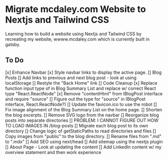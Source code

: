 # Migrate __mcdaley.com__ Website to Nextjs and Tailwind CSS
Learning how to build a website using Nextjs and Tailwind CSS by recreating my website, wwww.mcdaley.com which is currently built in gatsby.

## To Do
[x] Enhance Navbar
  [x] Style navbar links to display the active page.
[] Blog Posts
  [] Add links to previous and next blog post - look at using localStorage
  [] Restyle the "Back Home" link
[] Code Cleanup 
  [x] Replace function input type of <any> in Blog Summary List and 
     replace w/ correct React type "React.ReactNode"
  [x] Remove "contentHtml" from IBlogPost interface and require "source"
  [] Figure out the type for "source" in IBlogPost interface, React.ReactNode?)
  [] Update the favicon.ico to use the robot
  [] Fix image alignment of the Blog Summary List on the home page.
  [] Shorten the blog excerpts.
  [] Remove SVG logo from the navbar
[] Reorganize blog posts into separate directories
  [] PROBLEM: I CANNOT FIGURE OUT HOW TO LOAD IMAGES IN /blog-posts 
  [] Migrate each blog post to its own directory
  [] Change logic of getStaticPaths to read directories and files
  [] Copy images from "public" to the blog directory.
  [] Rename files from ".md" to ".mdx"
[] Add SEO using next/head
[] Add sitemap using the nextjs plugin
[] About Page - Look at updating the content
  [] Add LinkedIn content w/ my overview statement and then work experience
